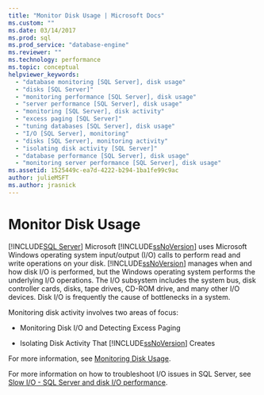 ```yaml
---
title: "Monitor Disk Usage | Microsoft Docs"
ms.custom: ""
ms.date: 03/14/2017
ms.prod: sql
ms.prod_service: "database-engine"
ms.reviewer: ""
ms.technology: performance
ms.topic: conceptual
helpviewer_keywords: 
  - "database monitoring [SQL Server], disk usage"
  - "disks [SQL Server]"
  - "monitoring performance [SQL Server], disk usage"
  - "server performance [SQL Server], disk usage"
  - "monitoring [SQL Server], disk activity"
  - "excess paging [SQL Server]"
  - "tuning databases [SQL Server], disk usage"
  - "I/O [SQL Server], monitoring"
  - "disks [SQL Server], monitoring activity"
  - "isolating disk activity [SQL Server]"
  - "database performance [SQL Server], disk usage"
  - "monitoring server performance [SQL Server], disk usage"
ms.assetid: 1525449c-ea7d-4222-b294-1ba1fe99c9ac
author: julieMSFT
ms.author: jrasnick
---
```

# Monitor Disk Usage
 [!INCLUDE[SQL Server](../../includes/applies-to-version/_ssnoversion.md)]
  Microsoft [!INCLUDE[ssNoVersion](../../includes/ssnoversion-md.md)] uses Microsoft Windows operating system input/output (I/O) calls to perform read and write operations on your disk. [!INCLUDE[ssNoVersion](../../includes/ssnoversion-md.md)] manages when and how disk I/O is performed, but the Windows operating system performs the underlying I/O operations. The I/O subsystem includes the system bus, disk controller cards, disks, tape drives, CD-ROM drive, and many other I/O devices. Disk I/O is frequently the cause of bottlenecks in a system.  
  
 Monitoring disk activity involves two areas of focus:  
  
-   Monitoring Disk I/O and Detecting Excess Paging  
  
-   Isolating Disk Activity That [!INCLUDE[ssNoVersion](../../includes/ssnoversion-md.md)] Creates  
  
 For more information, see [Monitoring Disk Usage](https://social.technet.microsoft.com/wiki/contents/articles/monitoring-disk-usage.aspx). 
 
 For more information on how to troubleshoot I/O issues in SQL Server, see [Slow I/O - SQL Server and disk I/O performance](https://techcommunity.microsoft.com/t5/SQL-Server-Support/Slow-I-O-SQL-Server-and-disk-I-O-performance/ba-p/333983).
  
  
